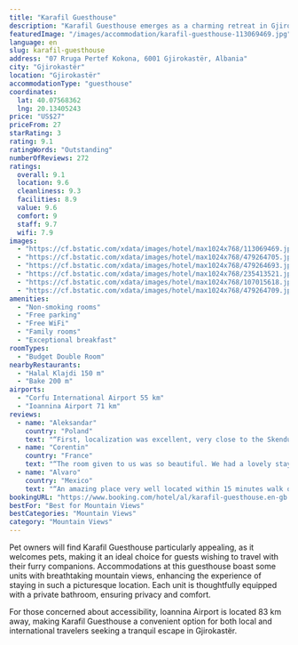 ```yaml
---
title: "Karafil Guesthouse"
description: "Karafil Guesthouse emerges as a charming retreat in Gjirokastër, situated a mere 45 km from the serene Zaravina Lake."
featuredImage: "/images/accommodation/karafil-guesthouse-113069469.jpg"
language: en
slug: karafil-guesthouse
address: "07 Rruga Pertef Kokona, 6001 Gjirokastër, Albania"
city: "Gjirokastër"
location: "Gjirokastër"
accommodationType: "guesthouse"
coordinates:
  lat: 40.07568362
  lng: 20.13405243
price: "US$27"
priceFrom: 27
starRating: 3
rating: 9.1
ratingWords: "Outstanding"
numberOfReviews: 272
ratings:
  overall: 9.1
  location: 9.6
  cleanliness: 9.3
  facilities: 8.9
  value: 9.6
  comfort: 9
  staff: 9.7
  wifi: 7.9
images:
  - "https://cf.bstatic.com/xdata/images/hotel/max1024x768/113069469.jpg?k=926fe2fd58b68352dd9ca5c665082d947690e10ee56638b90711fa8b23d0f0de&o=&hp=1"
  - "https://cf.bstatic.com/xdata/images/hotel/max1024x768/479264705.jpg?k=a756da4f16e10f2a22854a978845378a9c402d6ed6818e9adf98aa8935778398&o=&hp=1"
  - "https://cf.bstatic.com/xdata/images/hotel/max1024x768/479264693.jpg?k=26700caa32abdbc74abb58ceccb511137b78a4d8fef5f4ee121e2686c2f59530&o=&hp=1"
  - "https://cf.bstatic.com/xdata/images/hotel/max1024x768/235413521.jpg?k=e250ef9f828e2791325a9ec3043c0fb97823d578fb54dbb773b8f2b0943a5139&o=&hp=1"
  - "https://cf.bstatic.com/xdata/images/hotel/max1024x768/107015618.jpg?k=777d78ab744bb6c3e28220b69daef672467bcf032b5f147b3e89aeff6eb5d96f&o=&hp=1"
  - "https://cf.bstatic.com/xdata/images/hotel/max1024x768/479264709.jpg?k=3c1d779ed5cfc2ed6daa75e422e03fd43db47ec2da259ad6cbc0fef04b194987&o=&hp=1"
amenities:
  - "Non-smoking rooms"
  - "Free parking"
  - "Free WiFi"
  - "Family rooms"
  - "Exceptional breakfast"
roomTypes:
  - "Budget Double Room"
nearbyRestaurants:
  - "Halal Klajdi 150 m"
  - "Bake 200 m"
airports:
  - "Corfu International Airport 55 km"
  - "Ioannina Airport 71 km"
reviews:
  - name: "Aleksandar"
    country: "Poland"
    text: "“First, localization was excellent, very close to the Skenduli House, the Ethnographic Museum (Enver Hoxha house) and not so far from the Zekate House and Ismail Kadare museum. So, Karafil Guesthouse is situated in the Palorto - old...”"
  - name: "Corentin"
    country: "France"
    text: "“The room given to us was so beautiful. We had a lovely stay, we did not have any problems just if you are coming by car, be careful when you are going up the mountains as it's a bit difficult however you can always ask the help of the Host as they...”"
  - name: "Alvaro"
    country: "Mexico"
    text: "“An amazing place very well located within 15 minutes walk of the major attractions of Gjirokaster. The balcony views are mesmerising and the hosts are kind offering a great breakfast.”"
bookingURL: "https://www.booking.com/hotel/al/karafil-guesthouse.en-gb.html?aid=8035640"
bestFor: "Best for Mountain Views"
bestCategories: "Mountain Views"
category: "Mountain Views"
---
```


Pet owners will find Karafil Guesthouse particularly appealing, as it welcomes pets, making it an ideal choice for guests wishing to travel with their furry companions. Accommodations at this guesthouse boast some units with breathtaking mountain views, enhancing the experience of staying in such a picturesque location. Each unit is thoughtfully equipped with a private bathroom, ensuring privacy and comfort.

For those concerned about accessibility, Ioannina Airport is located 83 km away, making Karafil Guesthouse a convenient option for both local and international travelers seeking a tranquil escape in Gjirokastër.